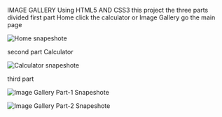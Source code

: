 IMAGE GALLERY
Using HTML5 AND CSS3 this project the three parts divided first part Home click the calculator or Image Gallery go the main page 

![Home snapeshote](https://user-images.githubusercontent.com/60065412/78326783-aa3dae00-7594-11ea-9704-350355c0ccf4.PNG)

second part Calculator

![Calculator snapeshote](https://user-images.githubusercontent.com/60065412/78326958-16201680-7595-11ea-888d-cb2d4fc09bab.PNG)

third part

![Image Gallery Part-1 Snapeshote](https://user-images.githubusercontent.com/60065412/78327008-3bad2000-7595-11ea-8027-01b6bd849ff6.PNG)

![Image Gallery Part-2 Snapeshote](https://user-images.githubusercontent.com/60065412/78327030-4c5d9600-7595-11ea-8f50-c23ad6b54dd4.PNG)
